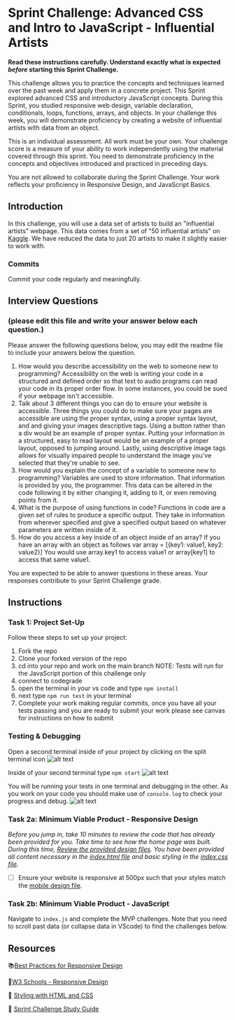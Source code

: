 # Sprint Challenge: Advanced CSS and Intro to JavaScript - Influential Artists

**Read these instructions carefully. Understand exactly what is expected _before_ starting this Sprint Challenge.**

This challenge allows you to practice the concepts and techniques learned over the past week and apply them in a concrete project. This Sprint explored advanced CSS and introductory JavaScript concepts. During this Sprint, you studied responsive web design, variable declaration, conditionals, loops, functions, arrays, and objects. In your challenge this week, you will demonstrate proficiency by creating a website of influential artists with data from an object.

This is an individual assessment. All work must be your own. Your challenge score is a measure of your ability to work independently using the material covered through this sprint. You need to demonstrate proficiency in the concepts and objectives introduced and practiced in preceding days.

You are not allowed to collaborate during the Sprint Challenge. Your work reflects your proficiency in Responsive Design, and JavaScript Basics.


## Introduction

In this challenge, you will use a data set of artists to build an "influential artists" webpage. This data comes from a set of "50 influential artists" on [Kaggle](https://www.kaggle.com/ikarus777/best-artworks-of-all-time). We have reduced the data to just 20 artists to make it slightly easier to work with.

### Commits

Commit your code regularly and meaningfully. 

## Interview Questions
### (please edit this file and write your answer below each question.)

Please answer the following questions below, you may edit the readme file to include your answers below the question.

1. How would you describe accessibility on the web to someone new to programming?
        Accessibility on the web is writing your code in a structured and defined order so that text to audio programs can read your code in its proper order flow. In some instances, you could be sued if your webpage isn't accessible.
2. Talk about 3 different things you can do to ensure your website is accessible.
        Three things you could do to make sure your pages are accessible are using the proper syntax, using a proper syntax layout, and and giving your images descriptive tags. Using a button rather than a div would be an example of proper syntax. Putting your information in a structured, easy to read layout would be an example of a proper layout, opposed to jumping around. Lastly, using descriptive image tags allows for visually impaired people to understand the image you've selected that they're unable to see.
3. How would you explain the concept of a variable to someone new to programming?
        Variables are used to store information. That information is provided by you, the programmer. This data can be altered in the code following it by either changing it, adding to it, or even removing points from it.
4. What is the purpose of using functions in code?
        Functions in code are a given set of rules to produce a specific output. They take in information from wherever specified and give a specified output based on whatever parameters are written inside of it.
5. How do you access a key inside of an object inside of an array?
        If you have an array with an object as follows
            var array = [{key1: value1, key2: value2}] 
        You would use array.key1 to access value1 or array[key1] to access that same value1.

You are expected to be able to answer questions in these areas. Your responses contribute to your Sprint Challenge grade. 

## Instructions

### Task 1: Project Set-Up

Follow these steps to set up your project:

1. Fork the repo
2. Clone your forked version of the repo
3. cd into your repo and work on the main branch
NOTE: Tests will run for the JavaScript portion of this challenge only
4. connect to codegrade
5. open the terminal in your vs code and type `npm install`
6. next type `npm run test` in your terminal
7. Complete your work making regular commits, once you have all your tests passing and you are ready to submit your work please see canvas for instructions on how to submit

### Testing & Debugging

Open a second terminal inside of your project by clicking on the split terminal icon
![alt text](assets/split_terminal.png "Split Terminal")

Inside of your second terminal type `npm start` 
![alt text](assets/npm_start.png "type npm start")

You will be running your tests in one terminal and debugging in the other. As you work on your code you should make use of `console.log` to check your progress and debug.
![alt text](assets/tests_debug_terminal_final.png "your terminal should look like this")

### Task 2a:  Minimum Viable Product - Responsive Design

*Before you jump in, take 10 minutes to review the code that has already been provided for you. Take time to see how the home page was built. During this time, [Review the provided design files](design/). You have been provided all content necessary in the [index.html file](index.html) and basic styling in the [index.css file](css/index.css).*

* [ ] Ensure your website is responsive at 500px such that your styles match the [mobile design file](design/Mobile.png).

### Task 2b: Minimum Viable Product - JavaScript

Navigate to `index.js` and complete the MVP challenges. Note that you need to scroll past data (or collapse data in VScode) to find the challenges below.



## Resources

📚[Best Practices for Responsive Design](https://www.browserstack.com/guide/responsive-design-breakpoints)

🤝[W3 Schools - Responsive Design](https://www.w3schools.com/html/html_responsive.asp)

👀 [Styling with HTML and CSS](https://www.w3schools.com/html/html_css.asp)

🦄 [Sprint Challenge Study Guide](https://www.notion.so/lambdaschool/Unit-1-Sprint-2-Study-Guide-16f656025c8744458addb068e6348101)





